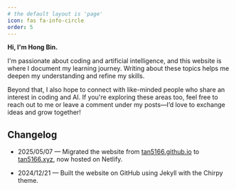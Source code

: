```yaml
---
# the default layout is 'page'
icon: fas fa-info-circle
order: 5
---
```


**Hi, I'm Hong Bin.**

I'm passionate about coding and artificial intelligence, and this website is where I document my learning journey. Writing about these topics helps me deepen my understanding and refine my skills.

Beyond that, I also hope to connect with like-minded people who share an interest in coding and AI. If you're exploring these areas too, feel free to reach out to me or leave a comment under my posts—I’d love to exchange ideas and grow together!


## Changelog

- 2025/05/07 — Migrated the website from [tan5166.github.io](https://tan5166.github.io) to [tan5166.xyz](https://tan5166.xyz), now hosted on Netlify.

- 2024/12/21 — Built the website on GitHub using Jekyll with the Chirpy theme.
